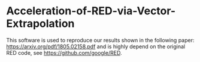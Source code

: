 # Acceleration-of-RED-via-Vector-Extrapolation

This software is used to reproduce our results shown in the following paper: 
https://arxiv.org/pdf/1805.02158.pdf and is highly depend on the original RED code, see https://github.com/google/RED. 
